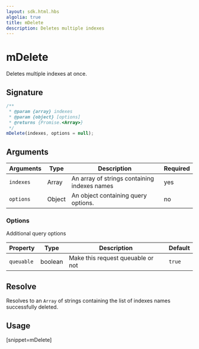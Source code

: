 ```yaml
---
layout: sdk.html.hbs
algolia: true
title: mDelete
description: Deletes multiple indexes
---
```


# mDelete

Deletes multiple indexes at once.

## Signature

```javascript
/**
 * @param {array} indexes
 * @param {object} [options]
 * @returns {Promise.<Array>}
 */
mDelete(indexes, options = null);
```

## Arguments

| Arguments | Type   | Description                                  | Required |
| --------- | ------ | -------------------------------------------- | -------- |
| `indexes` | Array  | An array of strings containing indexes names | yes      |
| `options` | Object | An object containing query options.          | no       |

### **Options**

Additional query options

| Property   | Type    | Description                       | Default |
| ---------- | ------- | --------------------------------- | ------- |
| `queuable` | boolean | Make this request queuable or not | `true`  |

## Resolve

Resolves to an `Array` of strings containing the list of indexes names successfully deleted.

## Usage

[snippet=mDelete]
